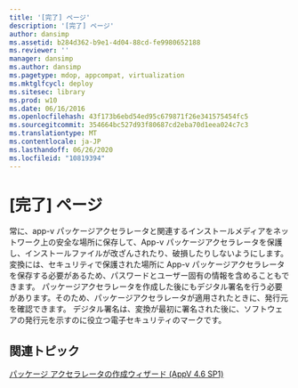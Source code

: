 ```yaml
---
title: '[完了] ページ'
description: '[完了] ページ'
author: dansimp
ms.assetid: b284d362-b9e1-4d04-88cd-fe9980652188
ms.reviewer: ''
manager: dansimp
ms.author: dansimp
ms.pagetype: mdop, appcompat, virtualization
ms.mktglfcycl: deploy
ms.sitesec: library
ms.prod: w10
ms.date: 06/16/2016
ms.openlocfilehash: 43f173b6ebd54ed95c679871f26e341575454fc5
ms.sourcegitcommit: 354664bc527d93f80687cd2eba70d1eea024c7c3
ms.translationtype: MT
ms.contentlocale: ja-JP
ms.lasthandoff: 06/26/2020
ms.locfileid: "10819394"
---
```

# [完了] ページ


常に、app-v パッケージアクセラレータと関連するインストールメディアをネットワーク上の安全な場所に保存して、App-v パッケージアクセラレータを保護し、インストールファイルが改ざんされたり、破損したりしないようにします。 変換には、セキュリティで保護された場所に App-v パッケージアクセラレータを保存する必要があるため、パスワードとユーザー固有の情報を含めることもできます。 パッケージアクセラレータを作成した後にもデジタル署名を行う必要があります。そのため、パッケージアクセラレータが適用されたときに、発行元を確認できます。 デジタル署名は、変換が最初に署名された後に、ソフトウェアの発行元を示すのに役立つ電子セキュリティのマークです。

## 関連トピック


[パッケージ アクセラレータの作成ウィザード (AppV 4.6 SP1)](create-package-accelerator-wizard--appv-46-sp1-.md)

 

 





